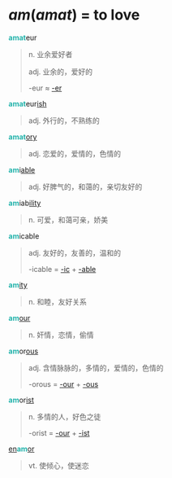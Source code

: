 # _am_(_amat_) = to love

<b style="color: #20B2AA;">amat</b>eur
> n. 业余爱好者
>
> adj. 业余的，爱好的
>
> -eur ≈ [-er](-er.md)

<b style="color: #20B2AA;">amat</b>eur[ish](-ish.md)
> adj. 外行的，不熟练的

<b style="color: #20B2AA;">amat</b>[ory](-ory.md)
> adj. 恋爱的，爱情的，色情的

<b style="color: #20B2AA;">am</b>i[able](-able.md)
> adj. 好脾气的，和蔼的，亲切友好的

<b style="color: #20B2AA;">am</b>iab[ility](-ity.md)
> n. 可爱，和蔼可亲，娇美

<b style="color: #20B2AA;">am</b>icable
> adj. 友好的，友善的，温和的
>
> -icable = [-ic](-ic.md) + [-able](-able.md)

<b style="color: #20B2AA;">am</b>[ity](-ity.md)
> n. 和睦，友好关系

<b style="color: #20B2AA;">am</b>[our](-our.md)
> n. 奸情，恋情，偷情

<b style="color: #20B2AA;">am</b>or[ous](-ous.md)
> adj. 含情脉脉的，多情的，爱情的，色情的
>
> -orous = [-our](-our.md) + [-ous](-ous.md)

<b style="color: #20B2AA;">am</b>or[ist](-ist.md)
> n. 多情的人，好色之徒
>
> -orist = [-our](-our.md) + [-ist](-ist.md)

[en](en-.md)<b style="color: #20B2AA;">am</b>[or](-our.md)
> vt. 使倾心，使迷恋